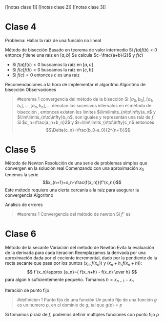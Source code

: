 [[notas clase 1]]
[[notas clase 2]]
[[notas clase 3]]
# Clase 4
Problema: Hallar la raiz de una función no lineal

Método de bisección
Basado en teorema de valor intermedio
Si $f(a)f(b)\lt0$ entonce $f$ tiene una raíz en $[a,b]$ 
Se calcula $c=\frac{a+b}{2}$ y $f(c)$ 
- Si $f(a)f(c)\lt0$ buscamos la raíz en $[a,c]$
- Si $f(c)f(b)\lt0$ buscamos la raíz en $[c,b]$ 
- Si $f(c)=0$ entonces $c$ es una raíz

Recomendaciones a la hora de implementar el algoritmo
Algoritmo de bisección
Observaciones

> #teorema 1 convergencia del método de la bisección
> Si $[a_0,b_0],[a_1,b_1],\dots,[a_n,b_n],\dots$ denotan los sucesivos intervalos en el método de bisección , entonces existen los limites $\lim\limits_{n\to\infty}a_n$ y $\lim\limits_{n\to\infty}b_n$, son iguales y representan una raíz de $f$. Si $c_n=\frac{a_n+b_n}2$ y $r=\lim\limits_{n\to\infty}c_n$ entonces $$\Delta{c_n}=\frac{b_0-a_0}{2^{n+1}}$$

# Clase 5
Método de Newton
Resolución de una serie de problemas simples que convergen en la solución real
Comenzando con una aproximación $x_0$ tenemos la serie
$$x_{n+1}=x_n-\frac{f(x_n)}{f'(x_n)}$$
Este método requiere una cierta cercanía a la raíz para asegurar la convergencia
Algoritmo

Análisis de errores

> #teorema 1 Convergencia del método de newton
> Si $f''$ es 

# Clase 6
Método de la secante
Variación del método de Newton
Evita la evaluación de la derivada para cada iteración
Reemplazamos la derivada por una aproximación dada por el cociente incremental, dado por la pendiente de la recta secante que pasa por los puntos $(x_n,f(x_n))$ y $(x_n+h,f(x_n+h))$:
$$
f´(x_n)\approx {a_n}={ f(x_n+h) - f(x_n) \over h} 
$$
para algún h suficientemente pequeño. Tomamos $h=x_{n-1}-x_n$

Iteración de punto fijo
> #definicion 1 Punto fijo de una función
> Un punto fijo de una función $g$ es un numero $p$, en el dominio de $g$, tal que $g(p)=p$

Si tomamos $p$ raíz de $f$, podemos definir multiples funciones con punto fijo $p$  